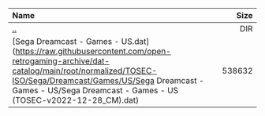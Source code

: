 |Name|Size|
|:---|---:|
|[..](../index.html)|DIR|
|[Sega Dreamcast - Games - US.dat](https://raw.githubusercontent.com/open-retrogaming-archive/dat-catalog/main/root/normalized/TOSEC-ISO/Sega/Dreamcast/Games/US/Sega Dreamcast - Games - US/Sega Dreamcast - Games - US (TOSEC-v2022-12-28_CM).dat)|538632|
